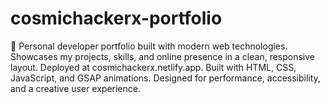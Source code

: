 # cosmichackerx-portfolio
🚀 Personal developer portfolio built with modern web technologies. Showcases my projects, skills, and online presence in a clean, responsive layout. Deployed at cosmichackerx.netlify.app. Built with HTML, CSS, JavaScript, and GSAP animations. Designed for performance, accessibility, and a creative user experience.
